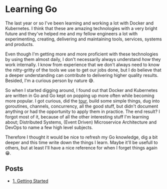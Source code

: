 # Learning Go

The last year or so I've been learning and working a lot with Docker and Kubernetes. I think that
these are amazing technologies with a very bright future and they've helped me and my fellow engineers
a lot with experimenting, creating, delivering and maintaining tools, services, systems and products.

Even though I'm getting more and more proficient with these technologies by using them almost daily,
I don't necessarily always understand _how_ they work internally. I know from experience that we don't
always need to know the nitty-gritty of the tools we use to get our jobs done, but I do believe that
a deeper understanding can contribute to delivering higher quality results. Besided, I'm a curious
person by nature 😅.

So when I started digging around, I found out that Docker and Kubernetes are written in Go and Go
kept on popping up more often while becoming more popular. I got curious, did the [tour](https://tour.golang.org/welcome/1),
build some simple things, dug into goroutines, channels, concurrency, all the good stuff, but didn't
document anything or had the opportunity to apply them in practice. The end result? I forgot most of it,
because of all the other interesting stuff I'm learning about; Distributed Systems, (Event Driven)
Microservice Architecture and DevOps to name a few high level subjects.

Therefore I thought it would be nice to refresh my Go knowledge, dig a bit deeper and this time write
down the things I learn. Maybe it'll be usefull to others, but at least I'll have a nice reference for
when I forget things again 😁.

## Posts

* [1. Getting Started](/posts/1-getting-started)
